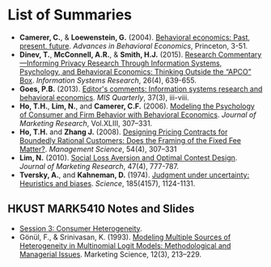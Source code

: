 # List of Summaries

- **Camerer, C.**, & **Loewenstein, G.** (2004). [Behavioral economics: Past, present, future](https://github.com/lc1915/paper_summaries/blob/master/Behavioral%20economics-%20Past%2C%20present%2C%20future.md). *Advances in Behavioral Economics*, Princeton, 3-51.
- **Dinev, T.**, **McConnell, A.R.**, & **Smith, H.J.** (2015). [Research Commentary—Informing Privacy Research Through Information Systems, Psychology, and Behavioral Economics: Thinking Outside the “APCO” Box](https://github.com/lc1915/paper_summaries/blob/master/Research%20Commentary%E2%80%94Informing%20Privacy%20Research%20Through%20Information%20Systems%2C%20Psychology%2C%20and%20Behavioral%20Economics-%20Thinking%20Outside%20the%20%E2%80%9CAPCO%E2%80%9D%20Box.md). *Information Systems Research*, 26(4), 639-655.
- **Goes, P.B.** (2013). [Editor's comments: Information systems research and behavioral economics](https://github.com/lc1915/paper_summaries/blob/master/Editor's%20comments-%20Information%20systems%20research%20and%20behavioral%20economics.md). *MIS Quarterly*, 37(3), iii-viii.
- **Ho, T.H.**, **Lim, N.**, and **Camerer, C.F.** (2006). [Modeling the Psychology of Consumer and Firm Behavior with Behavioral Economics](https://github.com/lc1915/paper_summaries/blob/master/Modeling%20the%20Psychology%20of%20Consumer%20and%20Firm%20Behavior%20with%20Behavioral%20Economics.md). *Journal of Marketing Research*, Vol.XLIII, 307–331.
- **Ho, T.H.** and **Zhang J.** (2008). [Designing Pricing Contracts for Boundedly Rational Customers: Does the Framing of the Fixed Fee Matter?](https://github.com/lc1915/paper_summaries/blob/master/Designing%20Pricing%20Contracts%20for%20Boundedly%20Rational%20Customers-%20Does%20the%20Framing%20of%20the%20Fixed%20Fee%20Matter-.md). *Management Science*, 54(4), 307–331
- **Lim, N.** (2010). [Social Loss Aversion and Optimal Contest Design](https://github.com/lc1915/paper_summaries/blob/master/Social%20Loss%20Aversion%20and%20Optimal%20Contest%20Design.md). *Journal of Marketing Research*, 47(4), 777-787.
- **Tversky, A.**, and **Kahneman, D.** (1974). [Judgment under uncertainty: Heuristics and biases](https://github.com/lc1915/paper_summaries/blob/master/Judgment%20under%20uncertainty-%20Heuristics%20and%20biases.md). *Science*, 185(4157), 1124-1131.

## HKUST MARK5410 Notes and Slides

- [Session 3: Consumer Heterogeneity](https://github.com/lc1915/paper_summaries/blob/master/hkust_session3_overview.md).
- Gönül, F., & Srinivasan, K. (1993). [Modeling Multiple Sources of Heterogeneity in Multinomial Logit Models: Methodological and Managerial Issues](https://github.com/lc1915/paper_summaries/blob/master/HKUST_Mark5410/mark5410-session3.pdf). Marketing Science, 12(3), 213–229.
